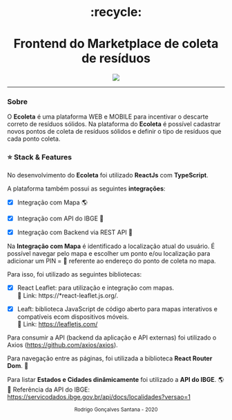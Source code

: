 <div align="center">
  <h1>:recycle:</h1>
  <h1>Frontend do Marketplace de coleta de resíduos</h1>
</div>


<p align="center">
  <img src="ecoletaweb.gif">
</p>



_________________




### Sobre
O **Ecoleta** é uma plataforma WEB e MOBILE para incentivar o descarte correto de resíduos sólidos. Na plataforma do **Ecoleta** é possível cadastrar novos pontos de coleta de resíduos sólidos e definir o tipo de resíduos que cada ponto coleta.



### :star: Stack & Features
No desenvolvimento do **Ecoleta** foi utilizado **ReactJs** com **TypeScript**. 


A plataforma também possui as seguintes **integrações**:

- [x] Integração com Mapa :earth_americas: 
- [x] Integração com API do IBGE :satellite: 
- [x] Integração com Backend via REST API :electric_plug:

 

Na **Integração com Mapa** é identificado a localização atual do usuário. É possível navegar pelo mapa e escolher um ponto e/ou localização para adicionar um PIN = :round_pushpin: referente ao endereço do ponto de coleta no mapa.


Para isso, foi utilizado as seguintes bibliotecas:

- [x] React Leaflet: para utilização e integração com mapas. <br/> 
:paperclip: Link: https://*react-leaflet.js.org/.

- [x] Leaft: biblioteca JavaScript de código aberto para mapas interativos e compatíveis ecom dispositivos móveis. <br/>
:paperclip: Link: https://leafletjs.com/



Para consumir a API (backend da aplicação e API externas) foi utilizado o Axios (https://github.com/axios/axios).



Para navegação entre as páginas, foi utilizada a biblioteca **React Router Dom**. :truck:



Para listar **Estados e Cidades dinâmicamente** foi utilizado a **API do IBGE**. :earth_americas: <br/>
:paperclip: Referência da API do IBGE: https://servicodados.ibge.gov.br/api/docs/localidades?versao=1





<div align="center">
  <small>Rodrigo Gonçalves Santana - 2020</small>
</div>